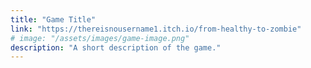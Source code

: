 ```yaml
---
title: "Game Title"
link: "https://thereisnousername1.itch.io/from-healthy-to-zombie"
# image: "/assets/images/game-image.png"
description: "A short description of the game."
---
```

